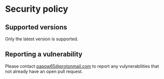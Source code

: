 # Security policy

## Supported versions

Only the latest version is supported.

## Reporting a vulnerability

Please contact papow65@protonmail.com to report any vulynerabilities that not already have an open pull request.
